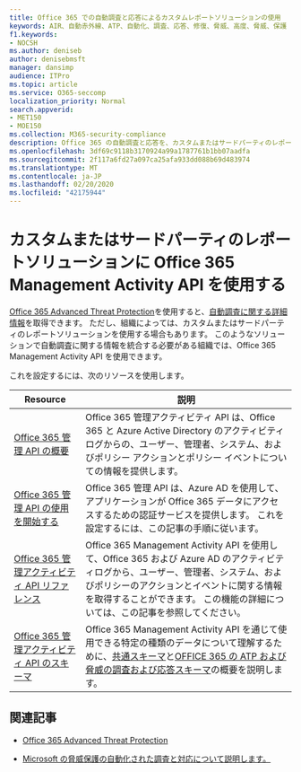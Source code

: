 ```yaml
---
title: Office 365 での自動調査と応答によるカスタムレポートソリューションの使用
keywords: AIR、自動赤外線、ATP、自動化、調査、応答、修復、脅威、高度、脅威、保護
f1.keywords:
- NOCSH
ms.author: deniseb
author: denisebmsft
manager: dansimp
audience: ITPro
ms.topic: article
ms.service: O365-seccomp
localization_priority: Normal
search.appverid:
- MET150
- MOE150
ms.collection: M365-security-compliance
description: Office 365 の自動調査と応答を、カスタムまたはサードパーティのレポートソリューションと統合する方法について説明します。
ms.openlocfilehash: 3df69c9118b3170924a99a1787761b1bb07aadfa
ms.sourcegitcommit: 2f117a6fd27a097ca25afa933dd088b69d483974
ms.translationtype: MT
ms.contentlocale: ja-JP
ms.lasthandoff: 02/20/2020
ms.locfileid: "42175944"
---
```

# <a name="use-the-office-365-management-activity-api-for-custom-or-third-party-reporting-solutions"></a>カスタムまたはサードパーティのレポートソリューションに Office 365 Management Activity API を使用する

[Office 365 Advanced Threat Protection](https://docs.microsoft.com/microsoft-365/security/office-365-security/office-365-atp)を使用すると、[自動調査に関する詳細情報](air-view-investigation-results.md)を取得できます。 ただし、組織によっては、カスタムまたはサードパーティのレポートソリューションを使用する場合もあります。 このようなソリューションで自動調査に関する情報を統合する必要がある組織では、Office 365 Management Activity API を使用できます。

これを設定するには、次のリソースを使用します。

|Resource  |説明  |
|---------|---------|
|[Office 365 管理 API の概要](https://docs.microsoft.com/office/office-365-management-api/office-365-management-apis-overview)     |Office 365 管理アクティビティ API は、Office 365 と Azure Active Directory のアクティビティ ログからの、ユーザー、管理者、システム、およびポリシー アクションとポリシー イベントについての情報を提供します。         |
|[Office 365 管理 API の使用を開始する](https://docs.microsoft.com/office/office-365-management-api/get-started-with-office-365-management-apis)     |Office 365 管理 API は、Azure AD を使用して、アプリケーションが Office 365 データにアクセスするための認証サービスを提供します。 これを設定するには、この記事の手順に従います。          |
|[Office 365 管理アクティビティ API リファレンス](https://docs.microsoft.com/office/office-365-management-api/office-365-management-activity-api-reference)     |Office 365 Management Activity API を使用して、Office 365 および Azure AD のアクティビティログから、ユーザー、管理者、システム、およびポリシーのアクションとイベントに関する情報を取得することができます。 この機能の詳細については、この記事を参照してください。        |
|[Office 365 管理アクティビティ API のスキーマ](https://docs.microsoft.com/office/office-365-management-api/office-365-management-activity-api-schema)     |Office 365 Management Activity API を通じて使用できる特定の種類のデータについて理解するために、[共通スキーマ](https://docs.microsoft.com/office/office-365-management-api/office-365-management-activity-api-schema#common-schema)と[OFFICE 365 の ATP および脅威の調査および応答スキーマ](https://docs.microsoft.com/office/office-365-management-api/office-365-management-activity-api-schema#office-365-advanced-threat-protection-and-threat-investigation-and-response-schema)の概要を説明します。         |

## <a name="related-articles"></a>関連記事

- [Office 365 Advanced Threat Protection](office-365-atp.md)

- [Microsoft の脅威保護の自動化された調査と対応について説明します。](https://docs.microsoft.com/microsoft-365/security/mtp/mtp-autoir)